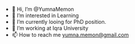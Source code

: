 - 👋 Hi, I’m @YumnaMemon
- 👀 I’m interested in Learning
- 🌱 I’m currently looing for PhD position.
- 💞️ I’m working at Iqra University
- 📫 How to reach me yumna.memon@gmail.com

<!---
YumnaMemon/YumnaMemon is a ✨ special ✨ repository because its `README.md` (this file) appears on your GitHub profile.
You can click the Preview link to take a look at your changes.
--->
